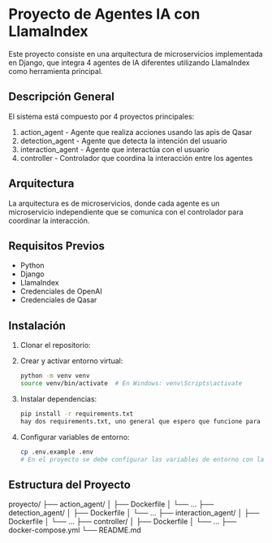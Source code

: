 # Proyecto de Agentes IA con LlamaIndex

Este proyecto consiste en una arquitectura de microservicios implementada en Django, que integra 4 agentes de IA diferentes utilizando LlamaIndex como herramienta principal.

## Descripción General

El sistema está compuesto por 4 proyectos principales:
1. action_agent - Agente que realiza acciones usando las apis de Qasar
2. detection_agent - Agente que detecta la intención del usuario
3. interaction_agent - Agente que interactúa con el usuario
4. controller - Controlador que coordina la interacción entre los agentes

## Arquitectura

La arquitectura es de microservicios, donde cada agente es un microservicio independiente que se comunica con el controlador para coordinar la interacción.

## Requisitos Previos

- Python
- Django 
- LlamaIndex
- Credenciales de OpenAI
- Credenciales de Qasar

## Instalación
1. Clonar el repositorio:

2. Crear y activar entorno virtual:
   ```bash
   python -m venv venv
   source venv/bin/activate  # En Windows: venv\Scripts\activate
   ```

3. Instalar dependencias:
   ```bash
   pip install -r requirements.txt
   hay dos requirements.txt, uno general que espero que funcione para todos los proyectos y otro especifico para action_agent que si no funciona con el general, se debe usar el especifico, en caso de que sea necesario agregar mas dependencias, se debe agregar al requirements.txt general.
   ```

4. Configurar variables de entorno:
   ```bash
   cp .env.example .env
   # En el proyecto se debe configurar las variables de entorno con las credenciales de OpenAI y Qasar, se usaban variables globales por lo que tal vez se requieran modificaciones para que sean variables de entorno.
   ```

## Estructura del Proyecto
proyecto/
├── action_agent/
│ ├── Dockerfile
│ └── ...
├── detection_agent/
│ ├── Dockerfile
│ └── ...
├── interaction_agent/
│ ├── Dockerfile
│ └── ...
├── controller/
│ ├── Dockerfile
│ └── ...
├── docker-compose.yml
└── README.md